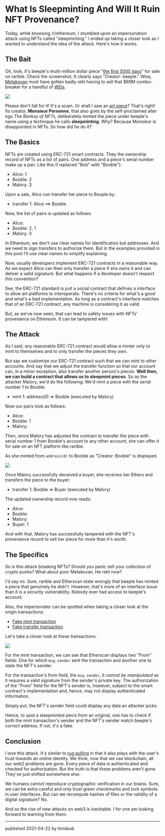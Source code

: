 # What Is Sleepminting And Will It Ruin NFT Provenance?

Today, while browsing /r/ethereum, I stumbled upon an impersonation attack
using NFTs called "sleepminting." I ended up taking a closer look as I wanted
to understand the idea of the attack. Here's how it works.

## The Bait

Oh, look, it's beeple's multi-million dollar piece "[the first 5000
days](https://rarible.com/token/0x5fbbacf00ef20193a301a5ba20acf04765fb6dac:40914:0xc6b0562605d35ee710138402b878ffe6f2e23807)"
for sale on rarible. Check the screenshot, It clearly says "Creator: beeple."
Wow,
[Metakovan](https://www.reuters.com/article/uk-auction-christies-nft-buyer-idUKKBN2B42MM)
must have gotten badly rekt having to sell that $69M combo-breaker for a
handful of [WEIs](https://eth-converter.com/).

![](/assets/images/rariblesleepminting.png)

Please don't fall for it! It's a scam. Or shall I saw an [art
piece](https://nftheft.com)? That's right! Its creator, **Monsieur Personne**,
that also goes by the self-proclaimed alter ego _The Banksy of NFTs_,
deliberately minted the piece under beeple's name using a technique he calls
**sleepminting**. Why? Because Monsieur is disappointed in NFTs. So how did he
do it?

## The Basics

NFTs are created using ERC-721 smart contracts. They the ownership record of
NFTs as a list of pairs. One address and a piece's serial number make up a
pair. Like this (I replaced "Bob" with "Booble"):

- Alice: 1
- Booble: 2
- Malory: 3

Upon a sale, Alice can transfer her piece to Boople by:

- transfer 1: Alice ==> Booble

Now, the list of pairs is updated as follows:

- Alice:
- Booble: 2, 1
- Malory: 3

In Ethereum, we don't use clear names for identification but addresses. And we
need to sign transfers to authorize them. But in the examples provided in this
post I'll use clear names to simplify explaining.

Now, usually developers implement ERC-721 contracts in a reasonable way. As we
expect Alice can then only transfer a piece if she owns it and can deliver a
valid signature. But what happens if a developer doesn't respect this
convention?

See, the ERC-721 standard is just a social contract that defines a interface to
allow art platforms to interoperate. There's no criteria for what's a good and
what's a bad implementation. As long as a contract's interface matches that of
an ERC-721 contract, any machine is considering it as valid.

But, as we've now seen, that can lead to safety issues with NFTs' provenance on
Ethereum. It can be tampered with!

## The Attack

As I said, any reasonable ERC-721 contract would allow a minter only to mint to
themselves and to only transfer the pieces they own.

But say we customize our ERC-721 contract such that we can mint to other
accounts. And say that we adjust the transfer function so that our account can,
in a minor exception, also transfer another person's pieces. **Well then, we
can build a contract that allows us to sleepmint pieces**. So as the attacker
Malory, we'd do the following: We'd mint a piece with the serial number 1 to
Booble:

- mint 1: address(0) => Booble (executed by Malory)

Now our pairs look as follows:

- Alice:
- Booble: 1
- Malory:

Then, since Malory has adjusted the contract to transfer the piece with serial
number 1 from Booble's account to any other account, she can offer it for sale
on an NFT platform like rarible.

As she minted from `address(0)` to Booble as "Creator: Booble" is displayed.

![](/assets/images/rariblesleepminting.png)

Once Malory successfully deceived a buyer, she receives her Ethers and
transfers the piece to the buyer:

- transfer 1: Booble => Buyer (executed by Malory)

The updated ownership record now reads:

- Alice:
- Booble:
- Malory:
- Buyer: 1

And with that, Malory has successfully tampered with the NFT's provenance
record to sell her piece for more than it's worth.

## The Specifics

So is this attack breaking NFTs? Should you panic sell your collection of
crypto punks? What about poor Metakovan. He rekt now?

I'd say no. Sure, rarible and Etherscan state wrongly that beeple has minted a
piece that genuinely he didn't. However, that's more of an interface issue than
it is a security vulnerability. Nobody ever had access to beeple's account.

Also, the impersonater can be spotted when taking a closer look at the origin
transactions:

- [Fake mint transaction](https://etherscan.io/tx/0x57f23fde8e4221174cfb1baf68a87858167fec228d9b32952532e40c367ef04e)
- [Fake transfer transaction](https://etherscan.io/tx/0x57f23fde8e4221174cfb1baf68a87858167fec228d9b32952532e40c367ef04e)

Let's take a closer look at these transactions.

![](/assets/images/etherscansleepminting.png)

For the mint transaction, we can see that Etherscan displays two "From" fields:
One for which `msg.sender` sent the transaction and another one to state the
NFT's sender.

For the transaction's from field, the `msg.sender`, it _cannot be manipulated_
as it requires a valid signature from the sender's private key. The
authorization of the "From" field for the NFT's sender is, however, subject to
the smart contract's implementation and, hence, may not display authenticated
information.

Simply put, the NFT's sender field could display any data an attacker picks.

Hence, to spot a sleepminted piece from an original, one has to check if both
the mint transaction's sender and the NFT's sender match beeple's correct
address. If not, it's a fake.

## Conclusion

I love this attack. It's similar to [rug pulling](https://rugpullindex.com) in
that it also plays with the user's trust towards an online identity. We think,
now that we use blockchain, all our web2 problems are gone. Every piece of data
is authenticated and checked for authorization. But the truth is that these
problems aren't gone. They've just shifted somewhere else.

We humans cannot reproduce cryptographic verification in our brains. Sure, we
can be extra careful and only trust green checkmarks and lock symbols in user
interfaces. But can we recompute hashes of files or the validity of a digital
signature? No.

And so the rise of new attacks on web3 is inevitable. I for one am looking
forward to learning from them.

---

published 2021-04-22 by timdaub
